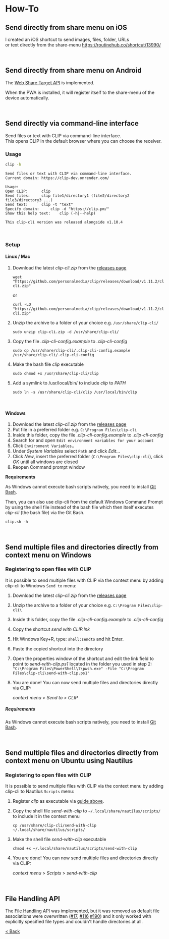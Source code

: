 # How-To

## Send directly from share menu on iOS
I created an iOS shortcut to send images, files, folder, URLs \
or text directly from the share-menu 
https://routinehub.co/shortcut/13990/

[//]: # (Todo: Add screenshots)

<br>

## Send directly from share menu on Android
The [Web Share Target API](https://developer.mozilla.org/en-US/docs/Web/Manifest/share_target) is implemented.

When the PWA is installed, it will register itself to the share-menu of the device automatically.

<br>

## Send directly via command-line interface
Send files or text with CLIP via command-line interface. \
This opens CLIP in the default browser where you can choose the receiver.

### Usage
```bash
clip -h
```
```
Send files or text with CLIP via command-line interface.
Current domain: https://clip-dev.onrender.com/

Usage:
Open CLIP:		clip
Send files:		clip file1/directory1 (file2/directory2 file3/directory3 ...)
Send text:		clip -t "text"
Specify domain:		clip -d "https://clip.pm/"
Show this help text:	clip (-h|--help)

This clip-cli version was released alongside v1.10.4
```

<br>

### Setup

#### Linux / Mac
1. Download the latest _clip-cli.zip_ from the [releases page](https://github.com/personalmedia/clip/releases)
   ```shell
   wget "https://github.com/personalmedia/clip/releases/download/v1.11.2/clip-cli.zip"
   ```
   or
   ```shell
   curl -LO "https://github.com/personalmedia/clip/releases/download/v1.11.2/clip-cli.zip"
   ```
2. Unzip the archive to a folder of your choice e.g. `/usr/share/clip-cli/`
   ```shell
   sudo unzip clip-cli.zip -d /usr/share/clip-cli/
   ```
3. Copy the file _.clip-cli-config.example_ to _.clip-cli-config_
   ```shell
   sudo cp /usr/share/clip-cli/.clip-cli-config.example /usr/share/clip-cli/.clip-cli-config
   ```
4. Make the bash file _clip_ executable
   ```shell
   sudo chmod +x /usr/share/clip-cli/clip
   ```
5. Add a symlink to /usr/local/bin/ to include _clip_ to _PATH_
   ```shell
   sudo ln -s /usr/share/clip-cli/clip /usr/local/bin/clip
   ```

<br>

#### Windows
1. Download the latest _clip-cli.zip_ from the [releases page](https://github.com/personalmedia/clip/releases)
2. Put file in a preferred folder e.g. `C:\Program Files\clip-cli`
3. Inside this folder, copy the file _.clip-cli-config.example_ to _.clip-cli-config_
4. Search for and open `Edit environment variables for your account`
5. Click `Environment Variables…`
6. Under _System Variables_ select `Path` and click _Edit..._
7. Click _New_, insert the preferred folder (`C:\Program Files\clip-cli`), click *OK* until all windows are closed
8. Reopen Command prompt window

**Requirements**

As Windows cannot execute bash scripts natively, you need to install [Git Bash](https://gitforwindows.org/).

Then, you can also use clip-cli from the default Windows Command Prompt 
by using the shell file instead of the bash file which then itself executes 
_clip-cli_ (the bash file) via the Git Bash.
```shell
clip.sh -h
```

<br>

## Send multiple files and directories directly from context menu on Windows

### Registering to open files with CLIP
It is possible to send multiple files with CLIP via the context menu by adding clip-cli to Windows `Send to` menu:
1. Download the latest _clip-cli.zip_ from the [releases page](https://github.com/personalmedia/clip/releases)
2. Unzip the archive to a folder of your choice e.g. `C:\Program Files\clip-cli\`
3. Inside this folder, copy the file _.clip-cli-config.example_ to _.clip-cli-config_
4. Copy the shortcut _send with CLIP.lnk_
5. Hit Windows Key+R, type: `shell:sendto` and hit Enter.
6. Paste the copied shortcut into the directory
7. Open the properties window of the shortcut and edit the link field to point to _send-with-clip.ps1_ located in the folder you used in step 2: \
   `"C:\Program Files\PowerShell\7\pwsh.exe" -File "C:\Program Files\clip-cli\send-with-clip.ps1"`
8. You are done! You can now send multiple files and directories directly via CLIP:

   _context menu_ > _Send to_ > _CLIP_

##### Requirements
As Windows cannot execute bash scripts natively, you need to install [Git Bash](https://gitforwindows.org/).

<br>

## Send multiple files and directories directly from context menu on Ubuntu using Nautilus

### Registering to open files with CLIP
It is possible to send multiple files with CLIP via the context menu by adding clip-cli to Nautilus `Scripts` menu:
1. Register _clip_ as executable via [guide above](#linux).
2. Copy the shell file _send-with-clip_ to `~/.local/share/nautilus/scripts/` to include it in the context menu
   ```shell
   cp /usr/share/clip-cli/send-with-clip ~/.local/share/nautilus/scripts/
   ```
3. Make the shell file _send-with-clip_ executable
   ```shell
   chmod +x ~/.local/share/nautilus/scripts/send-with-clip
   ```
4. You are done! You can now send multiple files and directories directly via CLIP:

   _context menu_ > _Scripts_ > _send-with-clip_

<br>

## File Handling API
The [File Handling API](https://learn.microsoft.com/en-us/microsoft-edge/progressive-web-apps-chromium/how-to/handle-files)
was implemented, but it was removed as default file associations were overwritten ([#17](https://github.com/personalmedia/clip/issues/17),
[#116](https://github.com/personalmedia/clip/issues/116) [#190](https://github.com/personalmedia/clip/issues/190))
and it only worked with explicitly specified file types and couldn't handle directories at all.

[< Back](/README.md)
